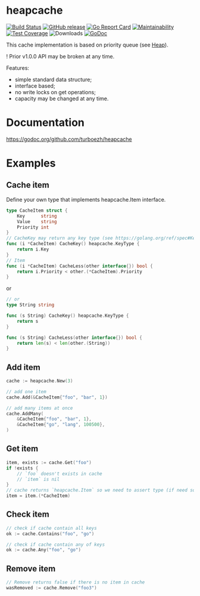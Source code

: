 # heapcache
[![Build Status](https://travis-ci.org/turboezh/heapcache.svg)](https://travis-ci.org/turboezh/heapcache)
[![GitHub release](https://img.shields.io/github/release/turboezh/heapcache.svg)](https://github.com/turboezh/heapcache/releases)
[![Go Report Card](https://goreportcard.com/badge/github.com/turboezh/heapcache)](https://goreportcard.com/report/github.com/turboezh/heapcache)
[![Maintainability](https://api.codeclimate.com/v1/badges/de484103003b548529f0/maintainability)](https://codeclimate.com/github/turboezh/heapcache/maintainability)
[![Test Coverage](https://api.codeclimate.com/v1/badges/de484103003b548529f0/test_coverage)](https://codeclimate.com/github/turboezh/heapcache/test_coverage)
![Downloads](https://img.shields.io/github/downloads/turboezh/heapcahce/total.svg)
[![GoDoc](https://godoc.org/github.com/turboezh/heapcache?status.svg)](https://godoc.org/github.com/turboezh/heapcache)

This cache implementation is based on priority queue (see [Heap](https://golang.org/pkg/container/heap/)).

! Prior v1.0.0 API may be broken at any time. 

Features:
 - simple standard data structure;
 - interface based;
 - no write locks on get operations;
 - capacity may be changed at any time.

# Documentation
https://godoc.org/github.com/turboezh/heapcache


# Examples

## Cache item

Define your own type that implements heapcache.Item interface.
```go
type CacheItem struct {
	Key      string
	Value    string
	Priority int
}
// CacheKey may return any key type (see https://golang.org/ref/spec#KeyType)
func (i *CacheItem) CacheKey() heapcache.KeyType {
	return i.Key
}
// Item
func (i *CacheItem) CacheLess(other interface{}) bool {
	return i.Priority < other.(*CacheItem).Priority
}
```
or
```go
// or
type String string

func (s String) CacheKey() heapcache.KeyType {
	return s
}

func (s String) CacheLess(other interface{}) bool {
	return len(s) < len(other.(String))
}
```

## Add item
```go
cache := heapcache.New(3)

// add one item
cache.Add(&CacheItem{"foo", "bar", 1})

// add many items at once
cache.AddMany(
	&CacheItem{"foo", "bar", 1},
	&CacheItem{"go", "lang", 100500},
)
```

## Get item
```go
item, exists := cache.Get("foo")
if !exists {
    // `foo` doesn't exists in cache
    // `item` is nil
}
// cache returns `heapcache.Item` so we need to assert type (if need so)
item = item.(*CacheItem)
```

## Check item
```go
// check if cache contain all keys 
ok := cache.Contains("foo", "go")

// check if cache contain any of keys 
ok := cache.Any("foo", "go")
```

## Remove item
```go
// Remove returns false if there is no item in cache
wasRemoved := cache.Remove("foo3")
```
